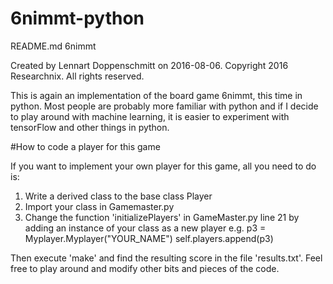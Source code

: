 # 6nimmt-python

  README.md
  6nimmt

  Created by Lennart Doppenschmitt on 2016-08-06.
  Copyright 2016 Researchnix. All rights reserved.



This is again an implementation of the board game 6nimmt, this time in python. Most people are probably more familiar with python and if I decide to play around with machine learning, it is easier to experiment with tensorFlow and other things in python.

#How to code a player for this game

If you want to implement your own player for this game, all you need to do is:
1) Write a derived class to the base class Player
2) Import your class in Gamemaster.py
3) Change the function 'initializePlayers' in GameMaster.py line 21 by adding an instance of your class as a new player
    e.g.    p3 = Myplayer.Myplayer("YOUR_NAME")
            self.players.append(p3)


Then execute 'make' and find the resulting score in the file 'results.txt'.
Feel free to play around and modify other bits and pieces of the code.
